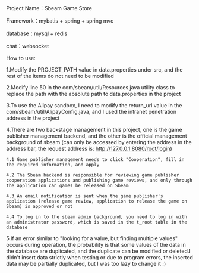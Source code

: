 Project Name：Sbeam Game Store

Framework：mybatis + spring + spring mvc

database：mysql + redis

chat：websocket

How to use:

1.Modify the PROJECT_PATH value in data.properties under src, and the rest of the items do not need to be modified

2.Modify line 50 in the com/sbeam/util/Resources.java utility class to replace the path with the absolute path to data.properties in the project

3.To use the Alipay sandbox, I need to modify the return_url value in the com/sbeam/util/AlipayConfig.java, and I used the intranet penetration address in the project

4.There are two backstage management in this project, one is the game publisher management backend, and the other is the official management background of sbeam (can only be accessed by entering the address in the address bar, the request address is: http://127.0.0.1:8080/root/login)

    4.1 Game publisher management needs to click "Cooperation", fill in the required information, and apply

    4.2 The Sbeam backend is responsible for reviewing game publisher cooperation applications and publishing game reviews, and only through the application can games be released on Sbeam

    4.3 An email notification is sent when the game publisher's application (release game review, application to release the game on Sbeam) is approved or not

    4.4 To log in to the sbeam admin background, you need to log in with an administrator password, which is saved in the t_root table in the database

5.If an error similar to "looking for a value, but finding multiple values" occurs during operation, the probability is that some values of the data in the database are duplicated, and the duplicate can be modified or deleted.I didn't insert data strictly when testing or due to program errors, the inserted data may be partially duplicated, but I was too lazy to change it :)
